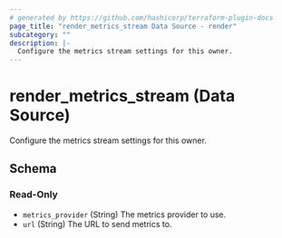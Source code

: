 ```yaml
---
# generated by https://github.com/hashicorp/terraform-plugin-docs
page_title: "render_metrics_stream Data Source - render"
subcategory: ""
description: |-
  Configure the metrics stream settings for this owner.
---
```


# render_metrics_stream (Data Source)

Configure the metrics stream settings for this owner.



<!-- schema generated by tfplugindocs -->
## Schema

### Read-Only

- `metrics_provider` (String) The metrics provider to use.
- `url` (String) The URL to send metrics to.
